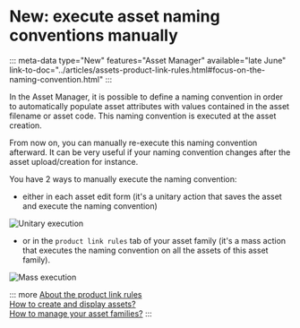 # New: execute asset naming conventions manually
::: meta-data type="New" features="Asset Manager" available="late June" link-to-doc="../articles/assets-product-link-rules.html#focus-on-the-naming-convention.html"
:::

In the Asset Manager, it is possible to define a naming convention in order to automatically populate asset attributes with values contained in the asset filename or asset code. This naming convention is executed at the asset creation.

From now on, you can manually re-execute this naming convention afterward. It can be very useful if your naming convention changes after the asset upload/creation for instance.

You have 2 ways to manually execute the naming convention:
- either in each asset edit form (it's a unitary action that saves the asset and execute the naming convention)

![Unitary execution](../img/unitary-execution.png)

- or in the `product link rules` tab of your asset family (it's a mass action that executes the naming convention on all the assets of this asset family).

![Mass execution](../img/mass-execution.png)

::: more
[About the product link rules](../articles/assets-product-link-rules.html)  
[How to create and display assets?](../articles/create-and-display-assets.html)  
[How to manage your asset families?](../articles/manage-asset-families.html)
:::
